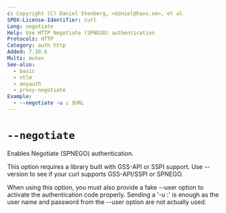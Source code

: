 ```yaml
---
c: Copyright (C) Daniel Stenberg, <daniel@haxx.se>, et al.
SPDX-License-Identifier: curl
Long: negotiate
Help: Use HTTP Negotiate (SPNEGO) authentication
Protocols: HTTP
Category: auth http
Added: 7.10.6
Multi: mutex
See-also:
  - basic
  - ntlm
  - anyauth
  - proxy-negotiate
Example:
  - --negotiate -u : $URL
---
```


# `--negotiate`

Enables Negotiate (SPNEGO) authentication.

This option requires a library built with GSS-API or SSPI support. Use
--version to see if your curl supports GSS-API/SSPI or SPNEGO.

When using this option, you must also provide a fake --user option to activate
the authentication code properly. Sending a '-u :' is enough as the user name
and password from the --user option are not actually used.
